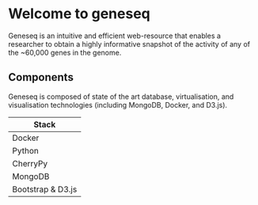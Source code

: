 # Welcome to geneseq
Geneseq is an intuitive and efficient web-resource that enables a researcher to obtain a highly informative snapshot of the activity of any of the ~60,000 genes in the genome.
## Components
Geneseq is composed of state of the art database, virtualisation, and visualisation technologies (including MongoDB, Docker, and D3.js).

|Stack|
|------------|
|Docker|
|Python|
|CherryPy|
|MongoDB|
|Bootstrap & D3.js|
